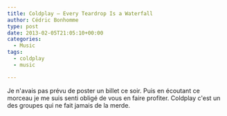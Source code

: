 ```yaml
---
title: Coldplay – Every Teardrop Is a Waterfall
author: Cédric Bonhomme
type: post
date: 2013-02-05T21:05:10+00:00
categories:
  - Music
tags:
  - coldplay
  - music

---
```

Je n'avais pas prévu de poster un billet ce soir. Puis en écoutant ce morceau je me suis senti obligé de vous en faire profiter. Coldplay c'est un des groupes qui ne fait jamais de la merde.